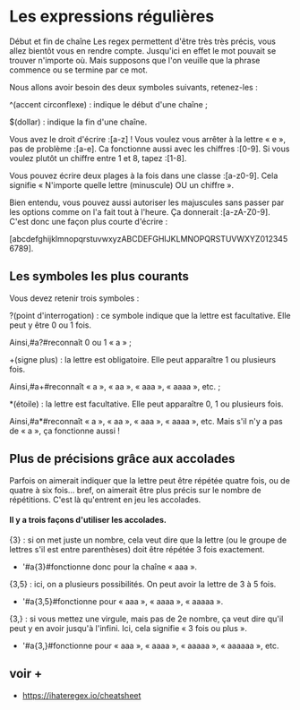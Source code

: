 # Les expressions régulières
Début et fin de chaîne
Les regex permettent d'être très très précis, vous allez bientôt vous en rendre compte.
Jusqu'ici en effet le mot pouvait se trouver n'importe où. Mais supposons que l'on veuille que la phrase commence ou se termine par ce mot.

Nous allons avoir besoin des deux symboles suivants, retenez-les :

^(accent circonflexe) : indique le début d'une chaîne ;

$(dollar) : indique la fin d'une chaîne.

Vous avez le droit d'écrire :[a-z] ! Vous voulez vous arrêter à la lettre « e », pas de problème :[a-e].
Ca fonctionne aussi avec les chiffres :[0-9]. Si vous voulez plutôt un chiffre entre 1 et 8, tapez :[1-8].

Vous pouvez écrire deux plages à la fois dans une classe :[a-z0-9]. Cela signifie « N'importe quelle lettre (minuscule) OU un chiffre ».

Bien entendu, vous pouvez aussi autoriser les majuscules sans passer par les options comme on l'a fait tout à l'heure. Ça donnerait :[a-zA-Z0-9]. C'est donc une façon plus courte d'écrire :

[abcdefghijklmnopqrstuvwxyzABCDEFGHIJKLMNOPQRSTUVWXYZ0123456789].

## Les symboles les plus courants
Vous devez retenir trois symboles :

?(point d'interrogation) : ce symbole indique que la lettre est facultative. Elle peut y être 0 ou 1 fois.

Ainsi,#a?#reconnaît 0 ou 1 « a » ;

+(signe plus) : la lettre est obligatoire. Elle peut apparaître 1 ou plusieurs fois.

Ainsi,#a+#reconnaît « a », « aa », « aaa », « aaaa », etc. ;

*(étoile) : la lettre est facultative. Elle peut apparaître 0, 1 ou plusieurs fois.

Ainsi,#a*#reconnaît « a », « aa », « aaa », « aaaa », etc. Mais s'il n'y a pas de « a », ça fonctionne aussi !

## Plus de précisions grâce aux accolades
Parfois on aimerait indiquer que la lettre peut être répétée quatre fois, ou de quatre à six fois… bref, on aimerait être plus précis sur le nombre de répétitions.
C'est là qu'entrent en jeu les accolades.

#### Il y a trois façons d'utiliser les accolades.

{3} : si on met juste un nombre, cela veut dire que la lettre (ou le groupe de lettres s'il est entre parenthèses) doit être répétée 3 fois exactement.
 - '#a{3}#fonctionne donc pour la chaîne « aaa ».

{3,5} : ici, on a plusieurs possibilités. On peut avoir la lettre de 3 à 5 fois.
- '#a{3,5}#fonctionne pour « aaa », « aaaa », « aaaaa ».

{3,} : si vous mettez une virgule, mais pas de 2e nombre, ça veut dire qu'il peut y en avoir jusqu'à l'infini. Ici, cela signifie « 3 fois ou plus ».
- '#a{3,}#fonctionne pour « aaa », « aaaa », « aaaaa », « aaaaaa », etc.


## voir +
- https://ihateregex.io/cheatsheet